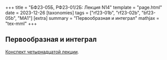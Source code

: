 +++
title = "БФ23-05Б, РФ23-01/2Б: Лекция N14"
template = "page.html"
date = 2023-12-26
[taxonomies]
tags = ["rf23-01b", "rf23-02b", "bf23-05b", "MA1"]
[extra]
summary = "Первообразная и интеграл"
mathjax = "tex-mml"
+++

<!-- more -->

## Первообразная и интеграл

[Конспект четырнадцатой лекции](/MA1_Lecture_14.pdf). 
